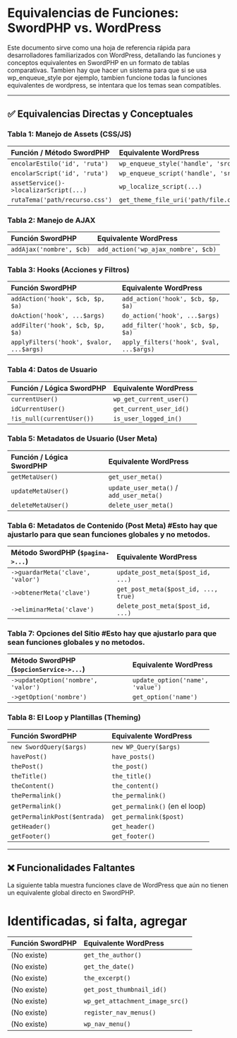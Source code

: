 # Equivalencias de Funciones: SwordPHP vs. WordPress

Este documento sirve como una hoja de referencia rápida para desarrolladores familiarizados con WordPress, detallando las funciones y conceptos equivalentes en SwordPHP en un formato de tablas comparativas. Tambien hay que hacer un sistema para que si se usa wp_enqueue_style por ejemplo, tambien funcione todas la funciones equivalentes de wordpress, se intentara que los temas sean compatibles.

---

## ✅ Equivalencias Directas y Conceptuales

### Tabla 1: Manejo de Assets (CSS/JS)

| Función / Método SwordPHP              | Equivalente WordPress                 |
| :------------------------------------- | :------------------------------------ |
| `encolarEstilo('id', 'ruta')`          | `wp_enqueue_style('handle', 'src')`   |
| `encolarScript('id', 'ruta')`          | `wp_enqueue_script('handle', 'src')`  |
| `assetService()->localizarScript(...)` | `wp_localize_script(...)`             |
| `rutaTema('path/recurso.css')`         | `get_theme_file_uri('path/file.css')` |

### Tabla 2: Manejo de AJAX

| Función SwordPHP         | Equivalente WordPress               |
| :----------------------- | :---------------------------------- |
| `addAjax('nombre', $cb)` | `add_action('wp_ajax_nombre', $cb)` |

### Tabla 3: Hooks (Acciones y Filtros)

| Función SwordPHP                         | Equivalente WordPress                   |
| :--------------------------------------- | :-------------------------------------- |
| `addAction('hook', $cb, $p, $a)`         | `add_action('hook', $cb, $p, $a)`       |
| `doAction('hook', ...$args)`             | `do_action('hook', ...$args)`           |
| `addFilter('hook', $cb, $p, $a)`         | `add_filter('hook', $cb, $p, $a)`       |
| `applyFilters('hook', $valor, ...$args)` | `apply_filters('hook', $val, ...$args)` |

### Tabla 4: Datos de Usuario

| Función / Lógica SwordPHP | Equivalente WordPress   |
| :------------------------ | :---------------------- |
| `currentUser()`           | `wp_get_current_user()` |
| `idCurrentUser()`         | `get_current_user_id()` |
| `!is_null(currentUser())` | `is_user_logged_in()`   |

### Tabla 5: Metadatos de Usuario (User Meta)

| Función / Lógica SwordPHP | Equivalente WordPress                    |
| :------------------------ | :--------------------------------------- |
| `getMetaUser()`           | `get_user_meta()`                        |
| `updateMetaUser()`        | `update_user_meta()` / `add_user_meta()` |
| `deleteMetaUser()`        | `delete_user_meta()`                     |

### Tabla 6: Metadatos de Contenido (Post Meta) #Esto hay que ajustarlo para que sean funciones globales y no metodos.

| Método SwordPHP (`$pagina->...`)  | Equivalente WordPress                |
| :-------------------------------- | :----------------------------------- |
| `->guardarMeta('clave', 'valor')` | `update_post_meta($post_id, ...)`    |
| `->obtenerMeta('clave')`          | `get_post_meta($post_id, ..., true)` |
| `->eliminarMeta('clave')`         | `delete_post_meta($post_id, ...)`    |

### Tabla 7: Opciones del Sitio #Esto hay que ajustarlo para que sean funciones globales y no metodos.

| Método SwordPHP (`$opcionService->...`) | Equivalente WordPress            |
| :-------------------------------------- | :------------------------------- |
| `->updateOption('nombre', 'valor')`     | `update_option('name', 'value')` |
| `->getOption('nombre')`                 | `get_option('name')`             |

### Tabla 8: El Loop y Plantillas (Theming)

| Función SwordPHP             | Equivalente WordPress          |
| :--------------------------- | :----------------------------- |
| `new SwordQuery($args)`      | `new WP_Query($args)`          |
| `havePost()`                 | `have_posts()`                 |
| `thePost()`                  | `the_post()`                   |
| `theTitle()`                 | `the_title()`                  |
| `theContent()`               | `the_content()`                |
| `thePermalink()`             | `the_permalink()`              |
| `getPermalink()`             | `get_permalink()` (en el loop) |
| `getPermalinkPost($entrada)` | `get_permalink($post)`         |
| `getHeader()`                | `get_header()`                 |
| `getFooter()`                | `get_footer()`                 |

---

## ❌ Funcionalidades Faltantes

La siguiente tabla muestra funciones clave de WordPress que aún no tienen un equivalente global directo en SwordPHP.

# Identificadas, si falta, agregar

| Función SwordPHP | Equivalente WordPress           |
| :--------------- | :------------------------------ |
| (No existe)      | `get_the_author()`              |
| (No existe)      | `get_the_date()`                |
| (No existe)      | `the_excerpt()`                 |
| (No existe)      | `get_post_thumbnail_id()`       |
| (No existe)      | `wp_get_attachment_image_src()` |
| (No existe)      | `register_nav_menus()`          |
| (No existe)      | `wp_nav_menu()`                 |
